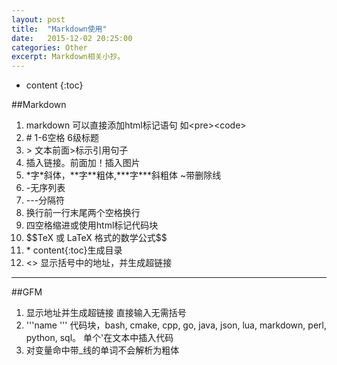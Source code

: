 ```yaml
---
layout: post
title:  "Markdown使用"
date:   2015-12-02 20:25:00
categories: Other
excerpt: Markdown相关小抄。
---
```


* content
{:toc}

##Markdown  
01. markdown 可以直接添加html标记语句  如\<pre\>\<code\>
02. \# 1-6空格 6级标题  
03. \> 文本前面>标示引用句子  
04. []() 插入链接。前面加！插入图片   
05. \*字\*斜体，\**字\**粗体,\***字\***斜粗体 \~带删除线
06. \-无序列表  
07. \-\-\-分隔符  
08. 换行前一行末尾两个空格换行  
09. 四空格缩进或使用html标记代码块  
10. \$\$TeX 或 LaTeX 格式的数学公式\$\$  
11. \* content\{\:toc\}生成目录  
12. \<\> 显示括号中的地址，并生成超链接

---  

##GFM
01. 显示地址并生成超链接 直接输入无需括号  
02. \'\'\'name \'\'\' 代码块，bash, cmake, cpp, go, java, json, lua, markdown, perl, python, sql。 单个\'在文本中插入代码  
03. 对变量命中带_线的单词不会解析为粗体  
